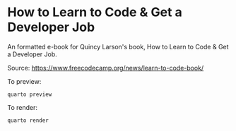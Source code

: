 # How to Learn to Code & Get a Developer Job

An formatted e-book for Quincy Larson's book, How to Learn to Code & Get a
Developer Job.

Source: https://www.freecodecamp.org/news/learn-to-code-book/

To preview:

```
quarto preview
```

To render:

```
quarto render
```